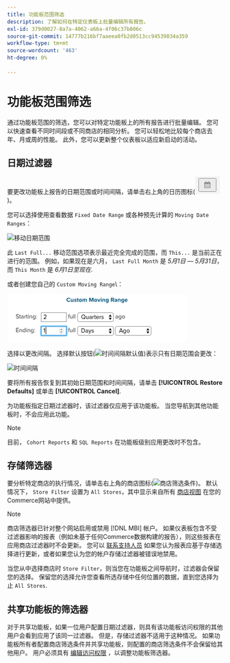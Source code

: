 ```yaml
---
title: 功能板范围筛选
description: 了解如何在特定仪表板上批量编辑所有报告。
exl-id: 379d0027-8a7a-4062-a66a-4f06c37b806c
source-git-commit: 14777b216bf7aaeea0fb2d0513cc94539034a359
workflow-type: tm+mt
source-wordcount: '463'
ht-degree: 0%

---
```


# 功能板范围筛选

通过功能板范围的筛选，您可以对特定功能板上的所有报告进行批量编辑。 您可以快速查看不同时间段或不同商店的相同分析。 您可以轻松地比较每个商店去年、月或周的性能。 此外，您可以更新整个仪表板以适应新启动的活动。

## 日期过滤器

要更改功能板上报告的日期范围或时间间隔，请单击右上角的日历图标(![日历](../../assets/calendar-button.png))。

您可以选择使用查看数据 `Fixed Date Range` 或各种预先计算的 `Moving Date Ranges`：

![移动日期范围](../../assets/moving_date_ranges.png)

此 `Last Full...` 移动范围选项表示最近完全完成的范围，而 `This...` 是当前正在进行的范围。 例如，如果现在是六月， `Last Full Month` 是 _5月1日 — 5月31日_，而 `This Month` 是 _6月1日至现在_.

或者创建您自己的 `Custom Moving Range`\：

![自定义移动范围](../../assets/custom-moving-range.png)

选择以更改间隔。 选择默认按钮(![时间间隔默认值](../../assets/time_interval_default.png))表示只有日期范围会更改：

![时间间隔](../../assets/time_interval.png)

要将所有报告恢复到其初始日期范围和时间间隔，请单击 **[!UICONTROL Restore Defaults]** 或单击 **[!UICONTROL Cancel]**.

为功能板指定日期过滤器时，该过滤器仅应用于该功能板。 当您导航到其他功能板时，不会应用此功能。

>[!NOTE]
>
>目前， `Cohort Reports` 和 `SQL Reports` 在功能板级别应用更改时不包含。

## 存储筛选器

要分析特定商店的执行情况，请单击右上角的商店图标(![商店筛选条件](../../assets/store-filter.png))。 默认情况下， `Store Filter` 设置为 `All Stores`，其中显示来自所有 [商店视图](https://experienceleague.adobe.com/docs/commerce-admin/stores-sales/site-store/store-views.html) 在您的Commerce网站中提供。

>[!NOTE]
>
>商店筛选器已针对整个网站启用或禁用 [!DNL MBI] 帐户。 如果仪表板包含不受过滤器影响的报表（例如未基于任何Commerce数据构建的报告），则这些报表在应用商店过滤器时不会更新。 您可以 [联系支持人员](https://experienceleague.adobe.com/docs/commerce-knowledge-base/kb/troubleshooting/miscellaneous/mbi-service-policies.html?lang=en) 如果您认为报表应基于存储选择进行更新，或者如果您认为您的帐户存储过滤器被错误地禁用。

当您从中选择商店时 `Store Filter`，则当您在功能板之间导航时，过滤器会保留您的选择。 保留您的选择允许您查看所选存储中任何位置的数据，直到您选择为止 `All Stores`.

## 共享功能板的筛选器

对于共享功能板，如果一位用户配置日期过滤器，则具有该功能板访问权限的其他用户会看到应用了该同一过滤器。 但是，存储过滤器不适用于这种情况。 如果功能板所有者配置商店筛选条件并共享功能板，则配置的商店筛选条件不会保留给其他用户。 用户必须具有 [编辑访问权限](../../data-user/dashboards/share-dashboard-with-users.md) ，以调整功能板筛选器。

